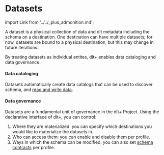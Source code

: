# Datasets  

import Link from '../../_plus_admonition.md';

<Link/>

A dataset is a physical collection of data and dlt metadata including the schema on a destination. One destination can have multiple datasets; for now, datasets are bound to a physical destination, but this may change in future iterations.

By treating datasets as individual entites, dlt+ enables data cataloging and data governance.  
  
#### Data cataloging  
  
Datasets automatically create data catalogs that can be used to discover schema, and [read and write data](../features/data-access.md).

#### Data governance  
  
Datasets are a fundamental unit of governance in the dlt+ Project. Using the declarative interface of dlt+, you can control:  
1. Where they are materialized: you can specify which destinations you would like to materialize the datasets in.
2. Who can access them: you can enable and disable them per profile.
3. Ways in which the schema can be modified: you can also set [schema contracts](../../general-usage/schema-contracts.md) per profile.
